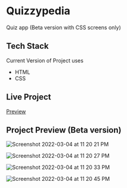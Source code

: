 # Quizzypedia
Quiz app (Beta version with CSS screens only)


## Tech Stack
Current Version of Project uses
- HTML
- CSS

## Live Project 
[Preview](https://quizzypedia.netlify.app/)

## Project Preview (Beta version)

![Screenshot 2022-03-04 at 11 20 21 PM](https://user-images.githubusercontent.com/53146180/156824668-ded49411-66e9-400d-8db9-9d99b9d5839f.png)

![Screenshot 2022-03-04 at 11 20 27 PM](https://user-images.githubusercontent.com/53146180/156824746-42c8474f-e463-44ef-bae7-08c9fcd09c7c.png)

![Screenshot 2022-03-04 at 11 20 33 PM](https://user-images.githubusercontent.com/53146180/156824762-9f24c250-74f0-4ee9-9659-af89de22791d.png)

![Screenshot 2022-03-04 at 11 20 45 PM](https://user-images.githubusercontent.com/53146180/156824771-f87153f4-a5dd-4a9b-a69d-7ab068f305b8.png)
